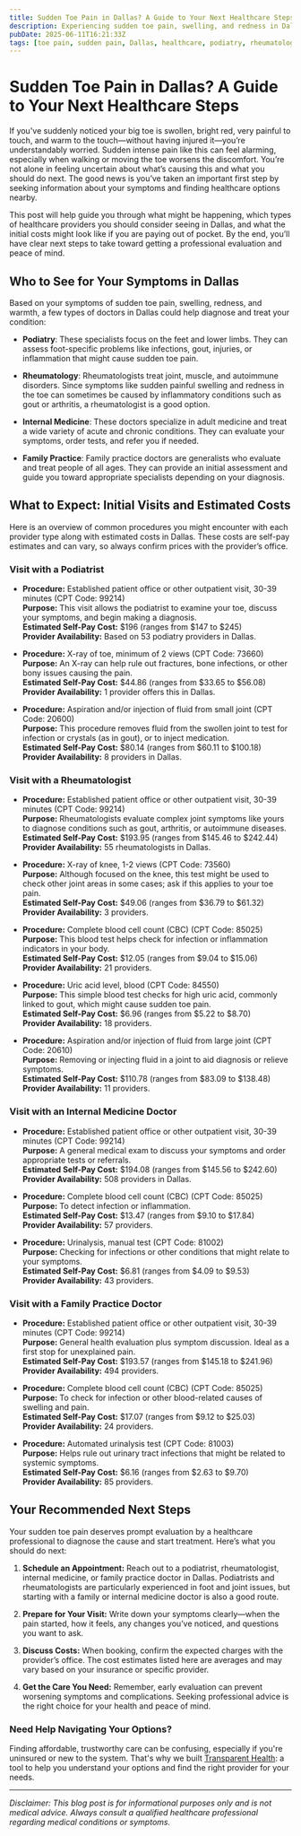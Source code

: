 ```yaml
---
title: Sudden Toe Pain in Dallas? A Guide to Your Next Healthcare Steps
description: Experiencing sudden toe pain, swelling, and redness in Dallas? Learn who to see, expected procedures, and estimated costs to get the care you need.
pubDate: 2025-06-11T16:21:33Z
tags: [toe pain, sudden pain, Dallas, healthcare, podiatry, rheumatology, family practice, internal medicine, cost]
---
```

# Sudden Toe Pain in Dallas? A Guide to Your Next Healthcare Steps

If you've suddenly noticed your big toe is swollen, bright red, very painful to touch, and warm to the touch—without having injured it—you’re understandably worried. Sudden intense pain like this can feel alarming, especially when walking or moving the toe worsens the discomfort. You’re not alone in feeling uncertain about what’s causing this and what you should do next. The good news is you’ve taken an important first step by seeking information about your symptoms and finding healthcare options nearby.

This post will help guide you through what might be happening, which types of healthcare providers you should consider seeing in Dallas, and what the initial costs might look like if you are paying out of pocket. By the end, you’ll have clear next steps to take toward getting a professional evaluation and peace of mind.

## Who to See for Your Symptoms in Dallas

Based on your symptoms of sudden toe pain, swelling, redness, and warmth, a few types of doctors in Dallas could help diagnose and treat your condition:

- **Podiatry**: These specialists focus on the feet and lower limbs. They can assess foot-specific problems like infections, gout, injuries, or inflammation that might cause sudden toe pain.
  
- **Rheumatology**: Rheumatologists treat joint, muscle, and autoimmune disorders. Since symptoms like sudden painful swelling and redness in the toe can sometimes be caused by inflammatory conditions such as gout or arthritis, a rheumatologist is a good option.
  
- **Internal Medicine**: These doctors specialize in adult medicine and treat a wide variety of acute and chronic conditions. They can evaluate your symptoms, order tests, and refer you if needed.
  
- **Family Practice**: Family practice doctors are generalists who evaluate and treat people of all ages. They can provide an initial assessment and guide you toward appropriate specialists depending on your diagnosis.

## What to Expect: Initial Visits and Estimated Costs

Here is an overview of common procedures you might encounter with each provider type along with estimated costs in Dallas. These costs are self-pay estimates and can vary, so always confirm prices with the provider’s office.

### Visit with a Podiatrist

- **Procedure:** Established patient office or other outpatient visit, 30-39 minutes (CPT Code: 99214)  
  **Purpose:** This visit allows the podiatrist to examine your toe, discuss your symptoms, and begin making a diagnosis.  
  **Estimated Self-Pay Cost:** $196 (ranges from $147 to $245)  
  **Provider Availability:** Based on 53 podiatry providers in Dallas.

- **Procedure:** X-ray of toe, minimum of 2 views (CPT Code: 73660)  
  **Purpose:** An X-ray can help rule out fractures, bone infections, or other bony issues causing the pain.  
  **Estimated Self-Pay Cost:** $44.86 (ranges from $33.65 to $56.08)  
  **Provider Availability:** 1 provider offers this in Dallas.

- **Procedure:** Aspiration and/or injection of fluid from small joint (CPT Code: 20600)  
  **Purpose:** This procedure removes fluid from the swollen joint to test for infection or crystals (as in gout), or to inject medication.  
  **Estimated Self-Pay Cost:** $80.14 (ranges from $60.11 to $100.18)  
  **Provider Availability:** 8 providers in Dallas.

### Visit with a Rheumatologist

- **Procedure:** Established patient office or other outpatient visit, 30-39 minutes (CPT Code: 99214)  
  **Purpose:** Rheumatologists evaluate complex joint symptoms like yours to diagnose conditions such as gout, arthritis, or autoimmune diseases.  
  **Estimated Self-Pay Cost:** $193.95 (ranges from $145.46 to $242.44)  
  **Provider Availability:** 55 rheumatologists in Dallas.

- **Procedure:** X-ray of knee, 1-2 views (CPT Code: 73560)  
  **Purpose:** Although focused on the knee, this test might be used to check other joint areas in some cases; ask if this applies to your toe pain.  
  **Estimated Self-Pay Cost:** $49.06 (ranges from $36.79 to $61.32)  
  **Provider Availability:** 3 providers.

- **Procedure:** Complete blood cell count (CBC) (CPT Code: 85025)  
  **Purpose:** This blood test helps check for infection or inflammation indicators in your body.  
  **Estimated Self-Pay Cost:** $12.05 (ranges from $9.04 to $15.06)  
  **Provider Availability:** 21 providers.

- **Procedure:** Uric acid level, blood (CPT Code: 84550)  
  **Purpose:** This simple blood test checks for high uric acid, commonly linked to gout, which might cause sudden toe pain.  
  **Estimated Self-Pay Cost:** $6.96 (ranges from $5.22 to $8.70)  
  **Provider Availability:** 18 providers.

- **Procedure:** Aspiration and/or injection of fluid from large joint (CPT Code: 20610)  
  **Purpose:** Removing or injecting fluid in a joint to aid diagnosis or relieve symptoms.  
  **Estimated Self-Pay Cost:** $110.78 (ranges from $83.09 to $138.48)  
  **Provider Availability:** 11 providers.

### Visit with an Internal Medicine Doctor

- **Procedure:** Established patient office or other outpatient visit, 30-39 minutes (CPT Code: 99214)  
  **Purpose:** A general medical exam to discuss your symptoms and order appropriate tests or referrals.  
  **Estimated Self-Pay Cost:** $194.08 (ranges from $145.56 to $242.60)  
  **Provider Availability:** 508 providers in Dallas.

- **Procedure:** Complete blood cell count (CBC) (CPT Code: 85025)  
  **Purpose:** To detect infection or inflammation.  
  **Estimated Self-Pay Cost:** $13.47 (ranges from $9.10 to $17.84)  
  **Provider Availability:** 57 providers.

- **Procedure:** Urinalysis, manual test (CPT Code: 81002)  
  **Purpose:** Checking for infections or other conditions that might relate to your symptoms.  
  **Estimated Self-Pay Cost:** $6.81 (ranges from $4.09 to $9.53)  
  **Provider Availability:** 43 providers.

### Visit with a Family Practice Doctor

- **Procedure:** Established patient office or other outpatient visit, 30-39 minutes (CPT Code: 99214)  
  **Purpose:** General health evaluation plus symptom discussion. Ideal as a first stop for unexplained pain.  
  **Estimated Self-Pay Cost:** $193.57 (ranges from $145.18 to $241.96)  
  **Provider Availability:** 494 providers.

- **Procedure:** Complete blood cell count (CBC) (CPT Code: 85025)  
  **Purpose:** To check for infection or other blood-related causes of swelling and pain.  
  **Estimated Self-Pay Cost:** $17.07 (ranges from $9.12 to $25.03)  
  **Provider Availability:** 24 providers.

- **Procedure:** Automated urinalysis test (CPT Code: 81003)  
  **Purpose:** Helps rule out urinary tract infections that might be related to systemic symptoms.  
  **Estimated Self-Pay Cost:** $6.16 (ranges from $2.63 to $9.70)  
  **Provider Availability:** 85 providers.

## Your Recommended Next Steps

Your sudden toe pain deserves prompt evaluation by a healthcare professional to diagnose the cause and start treatment. Here’s what you should do next:

1. **Schedule an Appointment:** Reach out to a podiatrist, rheumatologist, internal medicine, or family practice doctor in Dallas. Podiatrists and rheumatologists are particularly experienced in foot and joint issues, but starting with a family or internal medicine doctor is also a good route.

2. **Prepare for Your Visit:** Write down your symptoms clearly—when the pain started, how it feels, any changes you’ve noticed, and questions you want to ask.

3. **Discuss Costs:** When booking, confirm the expected charges with the provider’s office. The cost estimates listed here are averages and may vary based on your insurance or specific provider.

4. **Get the Care You Need:** Remember, early evaluation can prevent worsening symptoms and complications. Seeking professional advice is the right choice for your health and peace of mind.

### Need Help Navigating Your Options?

Finding affordable, trustworthy care can be confusing, especially if you're uninsured or new to the system. That's why we built [Transparent Health](https://transparenthealth.ai): a tool to help you understand your options and find the right provider for your needs. 

---

*Disclaimer: This blog post is for informational purposes only and is not medical advice. Always consult a qualified healthcare professional regarding medical conditions or symptoms.*